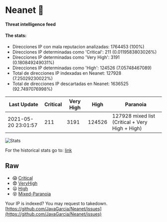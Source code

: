 # Neanet :hocho:
#### Threat intelligence feed
#### The stats:

- Direcciones IP con mala reputacion analizadas: 1764453 (100%)
- Direcciones IP determinadas como 'Critical':  211 (0.0119583803026%)
- Direcciones IP determinadas como 'Very High':  3191 (0.180849249031%)
- Direcciones IP determinadas como 'High':  124526 (7.05748467089)
- Total de direcciones IP indexadas en Neanet:  127928 (7.25029230022%)
- Total de direcciones IP descartadas en Neanet:  1636525 (92.7497076998%)

| Last Update | Critical | Very High | High | Paranoia |
| --- | --- | --- | --- | --- |
| 2021-05-20 23:01:57 | 211 | 3191 | 124526 | 127928 mixed list (Critical + Very High + High)|

![Stats](https://docs.google.com/spreadsheets/d/e/2PACX-1vSnaNMIXVabIpDJjufMlzH7poXnshF3mgd8Is1g9ytUEzVsP5my4Trn8f-xkoLLQ38xpL3HtmUexLo6/pubchart?oid=501124687&format=image)

For the historical stats go to: [link](/stats.csv)
## Raw
- :scream: [Critical](https://raw.githubusercontent.com/JavaGarcia/Neanet/master/blacklists/neanet_critical.txt)
- :fearful: [VeryHigh](https://raw.githubusercontent.com/JavaGarcia/Neanet/master/blacklists/neanet_veryHigh.txtt)
- :frowning: [High](https://raw.githubusercontent.com/JavaGarcia/Neanet/master/blacklists/neanet_high.txt)
- :dizzy_face: [Mixed-Paranoia](https://raw.githubusercontent.com/JavaGarcia/Neanet/master/blacklists/neanet_all.txt)


Your IP is indexed? You may request to takedown. [https://github.com/JavaGarcia/Neanet/issues](https://github.com/JavaGarcia/Neanet/issues)

















































































































































































































































































































































































































































































































































































































































































































































































































































































































































































































































































































































































































































































































































































































































































































































































































































































































































































































































































































































































































































































































































































































































































































































































































































































































































































































































































































































































































































































































































































































































































































































































































































































































































































































































































































































































































































































































































































































































































































































































































































































































































































































































































































































































































































































































































































































































































































































































































































































































































































































































































































































































































































































































































































































































































































































































































































































































































































































































































































































































































































































































































































































































































































































































































































































































































































































































































































